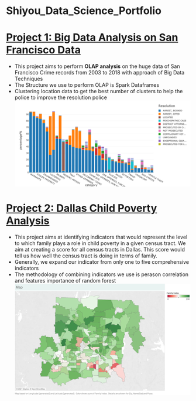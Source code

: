 # Shiyou_Data_Science_Portfolio

# [Project 1: Big Data Analysis on San Francisco Data](https://databricks-prod-cloudfront.cloud.databricks.com/public/4027ec902e239c93eaaa8714f173bcfc/4180839976313880/2327985936119052/456269828228637/latest.html)
* This project aims to perform **OLAP analysis** on the huge data of San Francisco Crime records from 2003 to 2018 with approach of Big Data Techniques
* The Structure we use to perform OLAP is Spark Dataframes 
* Clustering location data to get the best number of clusters to help the police to improve the resolution police
![image](https://github.com/treerway/San_Francisco_Crime_Analysis/blob/main/sf_p1.png)

# [Project 2: Dallas Child Poverty Analysis](https://github.com/treerway/DallasPoverty/blob/master/%5BCPAL%5D%20Group%204%269%20Final%20Python%20Code.ipynb)
* This project aims at identifying indicators that would represent the level to which family plays a role in child poverty in a given census tract. We aim at creating a score for all census tracts in Dallas. This score would tell us how well the census tract is doing in terms of family.
* Generally, we expand our indicator from only one to five comprehensive indicators
* The methodology of combining indicators we use is perason correlation and features importance of random forest 
![image](https://github.com/treerway/DallasPoverty/blob/master/Map.png)
